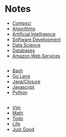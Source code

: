 # Notes

+ [Compsci](https://github.com/billyxs/notes.md/tree/master/compsci)
+ [Algorithms](https://github.com/billyxs/notes.md/tree/master/algorithms)
+ [Artificial Intelligence](https://github.com/billyxs/notes.md/tree/master/artificial-intelligence)
+ [Software Development](https://github.com/billyxs/notes.md/tree/master/software-development)
+ [Data Science](https://github.com/billyxs/notes.md/tree/master/datasci)
+ [Databases](https://github.com/billyxs/notes.md/tree/master/databases)
+ [Amazon Web Services](https://github.com/billyxs/notes.md/tree/master/amazon-web-services)

##

+ [Bash](https://github.com/billyxs/notes.md/tree/master/bash)
+ [Go Lang](https://github.com/billyxs/notes.md/tree/master/golang)
+ [Java/Closure](https://github.com/billyxs/notes.md/tree/master/java-closure)
+ [Javascript](https://github.com/billyxs/notes.md/tree/master/javascript)
+ [Python](https://github.com/billyxs/notes.md/tree/master/python)

##

+ [Vim](https://github.com/billyxs/notes.md/tree/master/vim)
+ [Math](https://github.com/billyxs/notes.md/tree/master/math)
+ [Todo](https://github.com/billyxs/notes.md/tree/master/todo)
+ [Life](https://github.com/billyxs/notes.md/tree/master/life)
+ [Just Good](https://github.com/billyxs/notes.md/tree/master/just-good)
